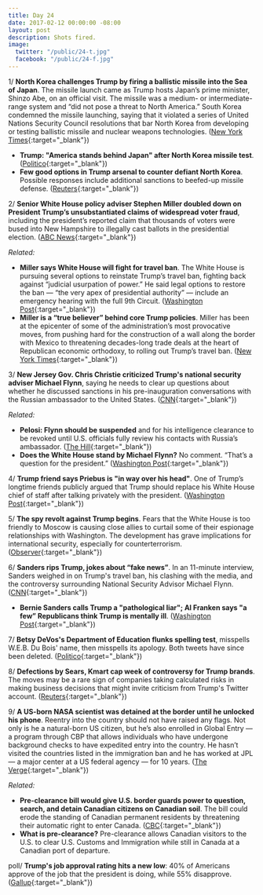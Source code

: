 ```yaml
---
title: Day 24
date: 2017-02-12 00:00:00 -08:00
layout: post
description: Shots fired.
image:
  twitter: "/public/24-t.jpg"
  facebook: "/public/24-f.jpg"
---
```


1/ **North Korea challenges Trump by firing a ballistic missile into the Sea of Japan**. The missile launch came as Trump hosts Japan’s prime minister, Shinzo Abe, on an official visit. The missile was a medium- or intermediate-range system and “did not pose a threat to North America.” South Korea condemned the missile launching, saying that it violated a series of United Nations Security Council resolutions that bar North Korea from developing or testing ballistic missile and nuclear weapons technologies. ([New York Times](https://www.nytimes.com/2017/02/11/world/asia/north-korea-missile-test-trump.html){:target="_blank"})

* **Trump: "America stands behind Japan" after North Korea missile test**. ([Politico](http://www.politico.com/story/2017/02/trump-america-stands-behind-japan-after-north-korea-missile-test-234937){:target="_blank"})
* **Few good options in Trump arsenal to counter defiant North Korea**. Possible responses include additional sanctions to beefed-up missile defense. ([Reuters](http://www.reuters.com/article/us-northkorea-missiles-usa-analysis-idUSKBN15R0Z5){:target="_blank"})

2/ **Senior White House policy adviser Stephen Miller doubled down on President Trump’s unsubstantiated claims of widespread voter fraud**, including the president’s reported claim that thousands of voters were bused into New Hampshire to illegally cast ballots in the presidential election. ([ABC News](http://abcnews.go.com/Politics/trump-adviser-doubles-claims-voter-fraud-thousands-voters/story?id=45436933){:target="_blank"})

_Related:_

* **Miller says White House will fight for travel ban**. The White House is pursuing several options to reinstate Trump’s travel ban, fighting back against “judicial usurpation of power.” He said legal options to restore the ban — “the very apex of presidential authority” — include an emergency hearing with the full 9th Circuit. ([Washington Post](https://www.washingtonpost.com/news/powerpost/wp/2017/02/12/stephen-miller-says-white-house-will-fight-for-travel-ban-advances-false-voter-fraud-claims/){:target="_blank"})
* **Miller is a “true believer” behind core Trump policies**. Miller has been at the epicenter of some of the administration’s most provocative moves, from pushing hard for the construction of a wall along the border with Mexico to threatening decades-long trade deals at the heart of Republican economic orthodoxy, to rolling out Trump’s travel ban. ([New York Times](https://www.nytimes.com/2017/02/11/us/politics/stephen-miller-donald-trump-adviser.html){:target="_blank"})

3/ **New Jersey Gov. Chris Christie criticized Trump's national security adviser Michael Flynn**, saying he needs to clear up questions about whether he discussed sanctions in his pre-inauguration conversations with the Russian ambassador to the United States. ([CNN](http://www.cnn.com/2017/02/12/politics/chris-christie-mike-flynn-russia/){:target="_blank"})

_Related:_

* **Pelosi: Flynn should be suspended** and for his intelligence clearance to be revoked until U.S. officials fully review his contacts with Russia’s ambassador. ([The Hill](http://thehill.com/policy/national-security/319108-nancy-pelosi-flynn-should-be-suspended-until-review-of-russia){:target="_blank"})
* **Does the White House stand by Michael Flynn?** No comment. “That’s a question for the president.” ([Washington Post](https://www.washingtonpost.com/news/powerpost/wp/2017/02/12/does-the-white-house-stand-by-michael-flynn-thats-a-question-for-the-president/){:target="_blank"})

4/ **Trump friend says Priebus is "in way over his head"**. One of Trump’s longtime friends publicly argued that Trump should replace his White House chief of staff after talking privately with the president. ([Washington Post](https://www.washingtonpost.com/news/powerpost/wp/2017/02/12/trump-friend-says-priebus-is-in-way-over-his-head/){:target="_blank"})

5/ **The spy revolt against Trump begins**. Fears that the White House is too friendly to Moscow is causing close allies to curtail some of their espionage relationships with Washington. The development has grave implications for international security, especially for counterterrorism. ([Observer](http://observer.com/2017/02/donald-trump-administration-mike-flynn-russian-embassy/){:target="_blank"})

6/ **Sanders rips Trump, jokes about “fake news”**. In an 11-minute interview, Sanders weighed in on Trump's travel ban, his clashing with the media, and the controversy surrounding National Security Advisor Michael Flynn. ([CNN](http://www.cnn.com/videos/politics/2017/02/11/bernie-sanders-entire-february-10-interview-erin-sot.cnn){:target="_blank"})

* **Bernie Sanders calls Trump a "pathological liar"; Al Franken says "a few” Republicans think Trump is mentally ill**. ([Washington Post](https://www.washingtonpost.com/news/powerpost/wp/2017/02/12/bernie-sanders-calls-trump-a-pathological-liar-al-franken-says-a-few-republicans-think-trump-is-mentally-ill/){:target="_blank"})

7/ **Betsy DeVos's Department of Education flunks spelling test**, misspells W.E.B. Du Bois' name, then misspells its apology. Both tweets have since been deleted. ([Politico](http://www.politico.com/story/2017/02/education-spelling-twitter-234946){:target="_blank"})

8/ **Defections by Sears, Kmart cap week of controversy for Trump brands**. The moves may be a rare sign of companies taking calculated risks in making business decisions that might invite criticism from Trump's Twitter account. ([Reuters](http://www.reuters.com/article/us-usa-trump-sears-idUSKBN15Q0Q2){:target="_blank"})

9/ **A US-born NASA scientist was detained at the border until he unlocked his phone**. Reentry into the country should not have raised any flags. Not only is he a natural-born US citizen, but he’s also enrolled in Global Entry — a program through CBP that allows individuals who have undergone background checks to have expedited entry into the country. He hasn’t visited the countries listed in the immigration ban and he has worked at JPL — a major center at a US federal agency — for 10 years. ([The Verge](http://www.theverge.com/2017/2/12/14583124/nasa-sidd-bikkannavar-detained-cbp-phone-search-trump-travel-ban){:target="_blank"})

_Related:_

* **Pre-clearance bill would give U.S. border guards power to question, search, and detain Canadian citizens on Canadian soil**. The bill could erode the standing of Canadian permanent residents by threatening their automatic right to enter Canada. ([CBC](http://www.cbc.ca/beta/news/politics/pre-clearance-border-canada-us-1.3976123){:target="_blank"})
* **What is pre-clearance?** Pre-clearance allows Canadian visitors to the U.S. to clear U.S. Customs and Immigration while still in Canada at a Canadian port of departure.

poll/ **Trump's job approval rating hits a new low**: 40% of Americans approve of the job that the president is doing, while 55% disapprove. ([Gallup](http://www.gallup.com/poll/201617/gallup-daily-trump-job-approval.aspx){:target="_blank"})
